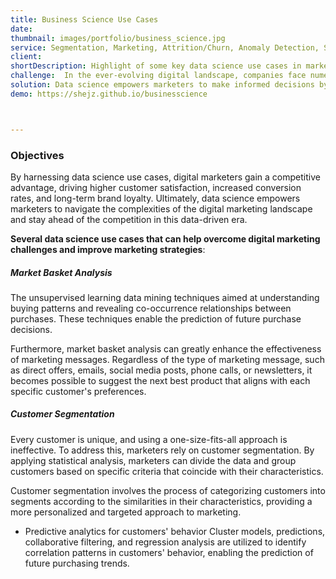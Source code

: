 ```yaml
---
title: Business Science Use Cases
date:
thumbnail: images/portfolio/business_science.jpg
service: Segmentation, Marketing, Attrition/Churn, Anomaly Detection, Social Network 
client:
shortDescription: Highlight of some key data science use cases in marketing
challenge:  In the ever-evolving digital landscape, companies face numerous challenges, such as understanding customer behavior, optimizing marketing efforts, and delivering personalized experiences.
solution: Data science empowers marketers to make informed decisions by extracting valuable information from vast datasets, identifying patterns, and predicting customer behavior. With customer segmentation, sentiment analysis, and recommender systems, marketers can tailor their messages to specific audience segments, create more relevant content, and provide personalized product recommendations. Predictive modeling enables the anticipation of customer churn, allowing for proactive retention strategies. 
demo: https://shejz.github.io/businesscience



---
```




### Objectives

By harnessing data science use cases, digital marketers gain a competitive advantage, driving higher customer satisfaction, increased conversion rates, and long-term brand loyalty. Ultimately, data science empowers marketers to navigate the complexities of the digital marketing landscape and stay ahead of the competition in this data-driven era.

**Several data science use cases that can help overcome digital marketing challenges and improve marketing strategies**:


##### Market Basket Analysis 
The unsupervised learning data mining techniques aimed at understanding buying patterns and revealing co-occurrence relationships between purchases. These techniques enable the prediction of future purchase decisions.

Furthermore, market basket analysis can greatly enhance the effectiveness of marketing messages. Regardless of the type of marketing message, such as direct offers, emails, social media posts, phone calls, or newsletters, it becomes possible to suggest the next best product that aligns with each specific customer's preferences.


##### Customer Segmentation
Every customer is unique, and using a one-size-fits-all approach is ineffective. To address this, marketers rely on customer segmentation. By applying statistical analysis, marketers can divide the data and group customers based on specific criteria that coincide with their characteristics.

Customer segmentation involves the process of categorizing customers into segments according to the similarities in their characteristics, providing a more personalized and targeted approach to marketing.

- Predictive analytics for customers' behavior 
Cluster models, predictions, collaborative filtering, and regression analysis are utilized to identify correlation patterns in customers' behavior, enabling the prediction of future purchasing trends.




